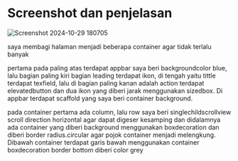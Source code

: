 # Screenshot dan penjelasan

![Screenshot 2024-10-29 180705](https://github.com/user-attachments/assets/0376e22e-b7af-4ab0-a49b-1cf9acc2ae8c)

saya membagi halaman menjadi beberapa container agar tidak terlalu banyak 

pertama pada paling atas terdapat appbar saya beri backgroundcolor blue, lalu bagian paling kiri bagian leading terdapat ikon, di tengah yaitu tittle terdapat texfield, lalu di bagian paling kanan adalah action terdapat elevatedbutton dan dua ikon yang diberi jarak menggunakan sizedbox. Di appbar terdapat scaffold yang saya beri container background.

pada container pertama
ada column, lalu row saya beri singlechildscrollview scroll direction horizontal agar dapat digeser kesamping dan didalamnya ada container yang diberi background menggunakan boxdecoration dan diberi border radius.circular agar pojok container menjadi melengkung. Dibawah container terdapat garis bawah menggunakan container boxdecoration border bottom diberi color grey
